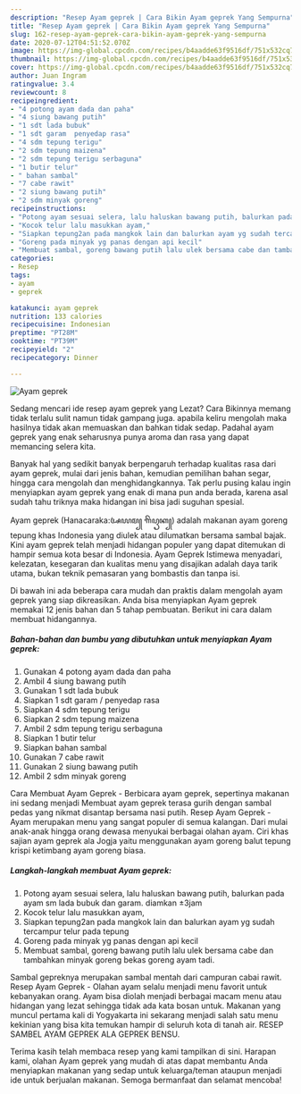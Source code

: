 ```yaml
---
description: "Resep Ayam geprek | Cara Bikin Ayam geprek Yang Sempurna"
title: "Resep Ayam geprek | Cara Bikin Ayam geprek Yang Sempurna"
slug: 162-resep-ayam-geprek-cara-bikin-ayam-geprek-yang-sempurna
date: 2020-07-12T04:51:52.070Z
image: https://img-global.cpcdn.com/recipes/b4aadde63f9516df/751x532cq70/ayam-geprek-foto-resep-utama.jpg
thumbnail: https://img-global.cpcdn.com/recipes/b4aadde63f9516df/751x532cq70/ayam-geprek-foto-resep-utama.jpg
cover: https://img-global.cpcdn.com/recipes/b4aadde63f9516df/751x532cq70/ayam-geprek-foto-resep-utama.jpg
author: Juan Ingram
ratingvalue: 3.4
reviewcount: 8
recipeingredient:
- "4 potong ayam dada dan paha"
- "4 siung bawang putih"
- "1 sdt lada bubuk"
- "1 sdt garam  penyedap rasa"
- "4 sdm tepung terigu"
- "2 sdm tepung maizena"
- "2 sdm tepung terigu serbaguna"
- "1 butir telur"
- " bahan sambal"
- "7 cabe rawit"
- "2 siung bawang putih"
- "2 sdm minyak goreng"
recipeinstructions:
- "Potong ayam sesuai selera, lalu haluskan bawang putih, balurkan pada ayam sm lada bubuk dan garam. diamkan ±3jam"
- "Kocok telur lalu masukkan ayam,"
- "Siapkan tepung2an pada mangkok lain dan balurkan ayam yg sudah tercampur telur pada tepung"
- "Goreng pada minyak yg panas dengan api kecil"
- "Membuat sambal, goreng bawang putih lalu ulek bersama cabe dan tambahkan minyak goreng bekas goreng ayam tadi."
categories:
- Resep
tags:
- ayam
- geprek

katakunci: ayam geprek 
nutrition: 133 calories
recipecuisine: Indonesian
preptime: "PT28M"
cooktime: "PT39M"
recipeyield: "2"
recipecategory: Dinner

---
```



![Ayam geprek](https://img-global.cpcdn.com/recipes/b4aadde63f9516df/751x532cq70/ayam-geprek-foto-resep-utama.jpg)

Sedang mencari ide resep ayam geprek yang Lezat? Cara Bikinnya memang tidak terlalu sulit namun tidak gampang juga. apabila keliru mengolah maka hasilnya tidak akan memuaskan dan bahkan tidak sedap. Padahal ayam geprek yang enak seharusnya punya aroma dan rasa yang dapat memancing selera kita.

Banyak hal yang sedikit banyak berpengaruh terhadap kualitas rasa dari ayam geprek, mulai dari jenis bahan, kemudian pemilihan bahan segar, hingga cara mengolah dan menghidangkannya. Tak perlu pusing kalau ingin menyiapkan ayam geprek yang enak di mana pun anda berada, karena asal sudah tahu triknya maka hidangan ini bisa jadi suguhan spesial.

Ayam geprek (Hanacaraka:ꦄꦪꦩ꧀ ꦒꦼꦥꦽꦏ꧀) adalah makanan ayam goreng tepung khas Indonesia yang diulek atau dilumatkan bersama sambal bajak. Kini ayam geprek telah menjadi hidangan populer yang dapat ditemukan di hampir semua kota besar di Indonesia. Ayam Geprek Istimewa menyadari, kelezatan, kesegaran dan kualitas menu yang disajikan adalah daya tarik utama, bukan teknik pemasaran yang bombastis dan tanpa isi.


Di bawah ini ada beberapa cara mudah dan praktis dalam mengolah ayam geprek yang siap dikreasikan. Anda bisa menyiapkan Ayam geprek memakai 12 jenis bahan dan 5 tahap pembuatan. Berikut ini cara dalam membuat hidangannya.

<!--inarticleads1-->

##### Bahan-bahan dan bumbu yang dibutuhkan untuk menyiapkan Ayam geprek:

1. Gunakan 4 potong ayam dada dan paha
1. Ambil 4 siung bawang putih
1. Gunakan 1 sdt lada bubuk
1. Siapkan 1 sdt garam / penyedap rasa
1. Siapkan 4 sdm tepung terigu
1. Siapkan 2 sdm tepung maizena
1. Ambil 2 sdm tepung terigu serbaguna
1. Siapkan 1 butir telur
1. Siapkan  bahan sambal
1. Gunakan 7 cabe rawit
1. Gunakan 2 siung bawang putih
1. Ambil 2 sdm minyak goreng


Cara Membuat Ayam Geprek - Berbicara ayam geprek, sepertinya makanan ini sedang menjadi Membuat ayam geprek terasa gurih dengan sambal pedas yang nikmat disantap bersama nasi putih. Resep Ayam Geprek - Ayam merupakan menu yang sangat populer di semua kalangan. Dari mulai anak-anak hingga orang dewasa menyukai berbagai olahan ayam. Ciri khas sajian ayam geprek ala Jogja yaitu menggunakan ayam goreng balut tepung krispi ketimbang ayam goreng biasa. 

<!--inarticleads2-->

##### Langkah-langkah membuat Ayam geprek:

1. Potong ayam sesuai selera, lalu haluskan bawang putih, balurkan pada ayam sm lada bubuk dan garam. diamkan ±3jam
1. Kocok telur lalu masukkan ayam,
1. Siapkan tepung2an pada mangkok lain dan balurkan ayam yg sudah tercampur telur pada tepung
1. Goreng pada minyak yg panas dengan api kecil
1. Membuat sambal, goreng bawang putih lalu ulek bersama cabe dan tambahkan minyak goreng bekas goreng ayam tadi.


Sambal gepreknya merupakan sambal mentah dari campuran cabai rawit. Resep Ayam Geprek - Olahan ayam selalu menjadi menu favorit untuk kebanyakan orang. Ayam bisa diolah menjadi berbagai macam menu atau hidangan yang lezat sehingga tidak ada kata bosan untuk. Makanan yang muncul pertama kali di Yogyakarta ini sekarang menjadi salah satu menu kekinian yang bisa kita temukan hampir di seluruh kota di tanah air. RESEP SAMBEL AYAM GEPREK ALA GEPREK BENSU. 

Terima kasih telah membaca resep yang kami tampilkan di sini. Harapan kami, olahan Ayam geprek yang mudah di atas dapat membantu Anda menyiapkan makanan yang sedap untuk keluarga/teman ataupun menjadi ide untuk berjualan makanan. Semoga bermanfaat dan selamat mencoba!
